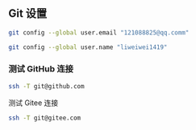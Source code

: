 ## Git 设置


```bash
git config --global user.email "121088825@qq.comm"
```

```bash
git config --global user.name "liweiwei1419"
```

### 测试 GitHub 连接

```bash
ssh -T git@github.com
```

测试 Gitee 连接

```bash
ssh -T git@gitee.com
```

